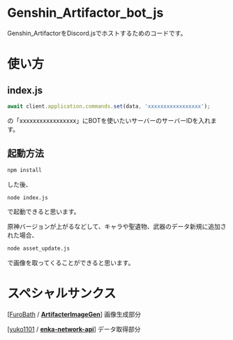 
# Genshin_Artifactor_bot_js
Genshin_ArtifactorをDiscord.jsでホストするためのコードです。

# 使い方

## index.js
```js
await client.application.commands.set(data, 'xxxxxxxxxxxxxxxxx');
```
の「xxxxxxxxxxxxxxxxx」にBOTを使いたいサーバーのサーバーIDを入れます。
## 起動方法
```bash
npm install
```
した後、
```bash
node index.js
```
で起動できると思います。

原神バージョンが上がるなどして、キャラや聖遺物、武器のデータ新規に追加された場合、
```bash
node asset_update.js
```
で画像を取ってくることができると思います。
# スペシャルサンクス
[[FuroBath](https://github.com/FuroBath) / **[ArtifacterImageGen](https://github.com/FuroBath/ArtifacterImageGen)**] 画像生成部分

[[yuko1101](https://github.com/yuko1101) / **[enka-network-api](https://github.com/yuko1101/enka-network-api)**] データ取得部分
